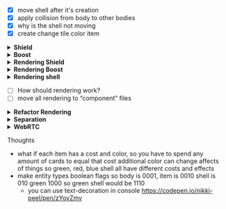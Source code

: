 - [x] move shell after it's creation
- [x] apply collision from body to other bodies
- [x] why is the shell not moving
- [x] create change tile color item

<details>
  <summary><strong>Shield</strong></summary>

- [x] What will the shield do?

> When played it will absorb hits for a body. So when the shielded body collides with something the body will not lose moves and will not end their turn.

- [x] How should the shield work? boolean? number?

> If the shield value was a number than I could tick down based on the number of cards that would be lost.
> Doing that would mean I would have to check if the shield would burst or just say the shield will absorb everything when it hits 0, but still benefit you if it has more to go
> Additionally by making the shield a number you could play as many as you like, and I just have to add a number to it.

- [x] How to play the shield?

> `{card}.shield()` I will not care about the shield's color

- [x] How to mark a shielded body?

> ```javascript
> {
> 	shield: 0
> }
> ```

- [x] Add `playAShield`
- [x] How to read a shielded body - in collision?
- [x] How to update a shielded body - in collision?
- [x] Confirm it all works

> The way it is written now, I save the shield value ahead of time because a shell's `crashed` comes _after_ `remove` so the crashed could read the 0 cause by its shell.
> So for now a shield makes you completely invulnerable on a tile no matter what hits you when you enter.

</details>

<details>
  <summary><strong>Boost</strong></summary>

- [x] what is the boost

> Boosting is the ability to increase your current speed and top speed for a limited amount of time

- [x] How Will it work

> I think it will only last for one turn but all of your moves should be given increased value, which would result in you getting more cards.
> Which, without the max card limit would let you go forever perhaps
> it should increase your eval score by a certain amount and increase the max card limit for the turn

    - [x] Does color matter

> Color should be ignored, this is a flat number applied after the color eval

    - [x] What’s the distance with transparent?

> currently, nothing because I don't factor in the alpha in a color

    - [x] How will it be applied to a body

> it can be a boolean flag on the body, like crashed and then easily read off the body when needed

    - [x] How will it be measured in the eval

> shouldn't be more than a `+ body.boost ? BOOST : 0`

    - [x] How will it be reset

> it can be done in the same place as `crashed`

    - [x] What happens when you play more than one?

> for the sake of simplicity nothing

- [x] create `Boostable` typedef
- [x] make `playABoost` function
- [x] add reading the boost to eval
- [x] count boost in turns
- [x] reset boost at end of turn
- [x] boost in UI

</details>

<details>
  <summary><strong>Rendering Shield</strong></summary>
- [x] transparent border?
- [x] Rgba a=1 border?
- [x] Else margin *or* border, for player
</details>

<details>
  <summary><strong>Rendering Boost</strong></summary>
- [x] icon/emoji?
</details>

<details>
  <summary><strong>Rendering shell</strong></summary>
- [x] circle
</details>

- [ ] How should rendering work?
- [ ] move all rendering to “component” files

<details>
	<summary>
		<strong>Refactor Rendering</strong>
	</summary>

- [ ] How should rendering work?

> I would like to separate the "rendering" from the "component".
> Where **in the current scope** `components` is the css definition for a piece of state.
> **in the current scope** Rendering provides each component with a rendering target,
> specifically (**in the current scope**) a `%c `.
> This gives the render functions with two responsibilities,
> first they have to get pass state to the components and get the result,
> second they have to align all the targets and state.
> My experience has me thinking about rendering using a nested structure
> but using `console.log` makes it a very strange double flat structure.
> I need some functionality to help reconcile that. This is most going to be a factor in the `renderWorld`.
> The other issue with the nested issue is for something like `kart` which is a composed form of `body` as is shell.
> This shouldn't be _too_ hard to reconcile, as I only need to care about string concatenation.

- [x] move all rendering to “component” files

> I realized that thing that I want, separating changing state and rendering,
> requires an amount of work that I don't want to make right now.
> There may be ways to do it, but the one that comes to mind is essentially React
> where I have a function to **commit** all changes to state and use that function to trigger a render.
> It would result in a significant change in my code structure and reduce the amount of freedom that I have right now.
>
> I would be tempted to throw a proxy on `world` and hid the "committing" like how `immer` works,
> but I could windup with either a lot of renders as I update small things in what should be a batch,
> or I would have to flag situations for the `commit` to ignore
>
> As another example, I really don't like that I am calling `renderWorldState` _in_ `moveShell`
> because it creates and awkward implicit dependency.

</details>

<details>
	<summary>
		<strong>Separation</strong>
	</summary>
	- [ ] Move all verbs to standalone files
	- [ ] Move all state building to dir
	- [ ] what state updates should hook into rendering so that I can share the changes across webRTC and have everyone
	  render accordingly (shell moving is currently moving outside of the normal looping)
</details>

<details>
  <summary><strong>WebRTC</strong></summary>
- [X] https://surma.dev/things/comlink-webrtc/
- [ ] https://github.com/GoogleChromeLabs/comlink/tree/29a1c8b3e3d2498383f35f432791c674c1d761d2/docs/examples/webrtc
- [ ] https://glitch.com/edit/#!/comlink-webrtc?path=README.md%3A1%3A0
- [ ] https://webrtc.org/getting-started/peer-connections
- [ ] https://developer.mozilla.org/en-US/docs/Web/API/RTCDataChannel
</details>

Thoughts

- what if each item has a cost and color, so you have to spend any amount of cards to equal that cost additional color
  can change affects of things so green, red, blue shell all have different costs and effects
- make entity types boolean flags so body is 0001, item is 0010 shell is 010 green 1000 so green shell would be 1110
	- you can use text-decoration in console https://codepen.io/nikki-peel/pen/zYovZmv
